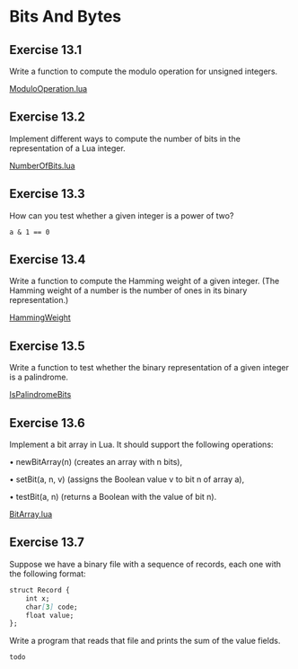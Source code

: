 # Bits And Bytes #

## Exercise 13.1 ##

Write a function to compute the modulo operation for unsigned integers.

[ModuloOperation.lua](./Resources/ModuloOperation.lua)

## Exercise 13.2 ##

Implement different ways to compute the number of bits in the representation of a Lua integer.

[NumberOfBits.lua](./Resources/NumberOfBits.lua)

## Exercise 13.3 ##

How can you test whether a given integer is a power of two?

``a & 1 == 0``

## Exercise 13.4 ##

Write a function to compute the Hamming weight of a given integer. (The Hamming weight of a number is the number of ones in its binary representation.)

[HammingWeight](./Resources/HammingWeight.lua)

## Exercise 13.5 ##

Write a function to test whether the binary representation of a given integer is a palindrome.

[IsPalindromeBits](./Resources/IsPalindromeBits.lua)

## Exercise 13.6 ##

Implement a bit array in Lua. It should support the following operations:

• newBitArray(n) (creates an array with n bits),

• setBit(a, n, v) (assigns the Boolean value v to bit n of array a),

• testBit(a, n) (returns a Boolean with the value of bit n).

[BitArray.lua](./Resources/BitArray.lua)

## Exercise 13.7 ##

Suppose we have a binary file with a sequence of records, each one with the following format:

```markdown
struct Record {
    int x;
    char[3] code;
    float value;
};
```

Write a program that reads that file and prints the sum of the value fields.

``todo``
